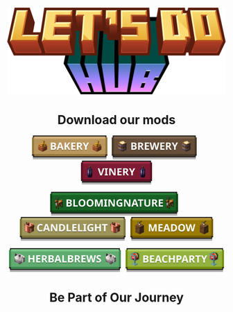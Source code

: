 <p><p align="center"><p align="center">
    <img src="./.github/assets/logo.png?size=150" height="200" />
</p></p> <!-- WHY GITHUB, WHY TWICE!!!-->
<h1 align="center" style="line-height:0px;"></h1>

<h1 align="center">Download our mods</h1>
<p align="center"><img src="./.github/assets/bakery.png?size=50" height="55" />   <img src="./.github/assets/bewery.png?size=50" height="55" />   <img src="./.github/assets/vinery.png?size=50" height="55" /></p>
<p align="center"><img src="./.github/assets/bloomingnature.png?size=50" height="55" />   <img src="./.github/assets/candlelight.png?size=50" height="55" />   <img src="./.github/assets/meadow.png?size=50" height="55" /></p>
<p align="center"><img src="./.github/assets/herbalbrews.png?size=50" height="55" />   <img src="./.github/assets/beachparty.png?size=50" height="55" /></p>

<h1 align="center">Be Part of Our Journey</h1>
<p align="center">
    <a title="discord" href="https://discord.gg/Vqu6wYZwdZ">
        <img style="display: block; margin-left: auto; margin-right: auto;" src="https://1000logos.net/wp-content/uploads/2021/06/Discord-logo-2015.png" alt="" width="" height="140" />
    </a>
    <a title="patreon" href="https://www.patreon.com/user?u=78595058">
    <picture>
      <source style="display: block; margin-left: auto; margin-right: auto;" width="" height="140" media="(prefers-color-scheme: dark)" srcset="https://i.ibb.co/4R738W0/patreon-logo-icon-170869-dark.png">
      <img style="display: block; margin-left: auto; margin-right: auto;" width="" height="140" alt="" src="https://cdn.icon-icons.com/icons2/2699/PNG/512/patreon_logo_icon_170869.png">
    </picture>
    </a>
</p>
